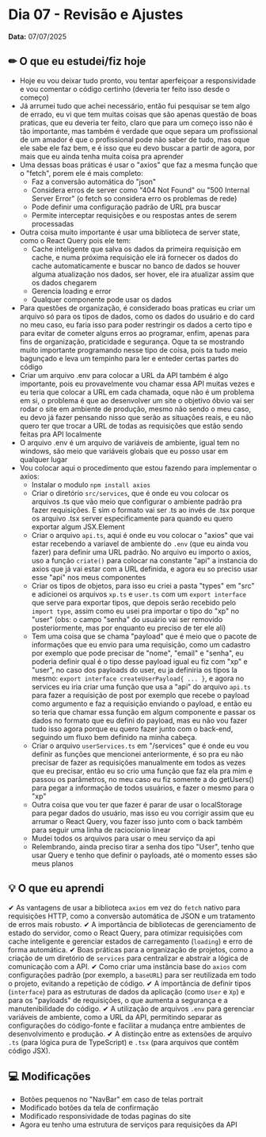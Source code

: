 # Dia 07 - Revisão e Ajustes

**Data:** 07/07/2025
## ✏ O que eu estudei/fiz hoje

- Hoje eu vou deixar tudo pronto, vou tentar aperfeiçoar a responsividade e vou comentar o código certinho (deveria ter feito isso desde o começo)
- Já arrumei tudo que achei necessário, então fui pesquisar se tem algo de errado, eu vi que tem muitas coisas que são apenas questão de boas praticas, que eu deveria ter feito, claro que para um começo isso não é tão importante, mas também é verdade que oque separa um profissional de um amador é que o profissional pode não saber de tudo, mas oque ele sabe ele faz bem, e é isso que eu devo buscar a partir de agora, por mais que eu ainda tenha muita coisa pra aprender
- Uma dessas boas práticas é usar o "axios" que faz a mesma função que o "fetch", porem ele é mais completo:
	- Faz a conversão automática do "json"
	- Considera erros de server como "404 Not Found" ou "500 Internal Server Error" (o fetch so considera erro os problemas de rede)
	- Pode definir uma configuração padrão de URL pra buscar
	- Permite interceptar requisições e ou respostas antes de serem processadas
- Outra coisa muito importante é usar uma biblioteca de server state, como o React Query pois ele tem:
	- Cache inteligente que salva os dados da primeira requisição em cache, e numa próxima requisição ele irá fornecer os dados do cache automaticamente e buscar no banco de dados se houver alguma atualização nos dados, ser hover, ele ira atualizar assim que os dados chegarem
	- Gerencia loading e error
	- Qualquer componente pode usar os dados
- Para questões de organização, é considerado boas praticas eu criar um arquivo só para os tipos de dados, como os dados do usuário e do card no meu caso, eu faria isso para poder restringir os dados a certo tipo e para evitar de cometer alguns erros ao programar, enfim, apenas para fins de organização, praticidade e segurança. Oque ta se mostrando muito importante programando nesse tipo de coisa, pois ta tudo meio bagunçado e leva um tempinho para ler e enteder certas partes do código
- Criar um arquivo .env para colocar a URL da API também é algo importante, pois eu provavelmente vou chamar essa API muitas vezes e eu teria que colocar a URL em cada chamada, oque não é um problema em si, o problema é que ao desenvolver um site o objetivo óbvio vai ser rodar o site em ambiente de produção, mesmo não sendo o meu caso, eu devo já fazer pensando nisso que serão as situações reais, e eu não quero ter que trocar a URL de todas as requisições que estão sendo feitas pra API localmente
- O arquivo .env é um arquivo de variáveis de ambiente, igual tem no windows, são meio que variáveis globais que eu posso usar em qualquer lugar
- Vou colocar aqui o procedimento que estou fazendo para implementar o axios:
	- Instalar o modulo `npm install axios`
	- Criar o diretório `src/services`, que é onde eu vou colocar os arquivos .ts que vão meio que configurar o ambiente padrão pra fazer requisições. E sim o formato vai ser .ts ao invés de .tsx porque os arquivo .tsx server especificamente para quando eu quero exportar algum JSX.Element
	- Criar o arquivo `api.ts`, aqui é onde eu vou colocar o "axios" que vai estar recebendo a variavel de ambiente do `.env` (que eu ainda vou fazer) para definir uma URL padrão. No arquivo eu importo o axios, uso a função `criate()` para colocar na constante "api" a instancia do axios que já vai estar com a URL definida, e agora eu so preciso usar esse "api" nos meus componentes
	- Criar os tipos de objetos, para isso eu criei a pasta "types" em "src" e adicionei os arquivos `xp.ts` e `user.ts`  com um `export interface` que serve para exportar tipos, que depois serão recebido pelo `import type`, assim como eu usei pra importar o tipo do "xp" no "user" (obs: o campo "senha" do usuário vai ser removido posteriormente, mas por enquanto eu preciso de ter ele alí)
	- Tem uma coisa que se chama "payload" que é meio que o pacote de informações que eu envio para uma requisição, como um cadastro por exemplo que pode precisar de "nome", "email" e "senha", eu poderia definir qual é o tipo desse payload igual eu fiz com "xp" e "user", no caso dos payloads do user, eu ja definiria os tipos la mesmo: `export interface createUserPayload{ ... }`, e agora no services eu iria criar uma função que usa a "api" do arquivo `api.ts` para fazer a requisição de post por exemplo que recebe o payload como argumento e faz a requisição enviando o payload, e então eu so teria que chamar essa função em algum componente e passar os dados no formato que eu defini do payload, mas eu não vou fazer tudo isso agora porque eu quero fazer junto com o back-end, seguindo um fluxo bem definido na minha cabeça.
	- Criar o arquivo `userServices.ts` em "/services" que é onde eu vou definir as funções que mencionei anteriormente, é so pra eu não precisar de fazer as requisições manualmente em todos as vezes que eu precisar, então eu so crio uma função que faz ela pra mim e passou os parâmetros, no meu caso eu fiz somente a do getUsers() para pegar a informação de todos usuários, e fazer o mesmo para o "xp"
	- Outra coisa que vou ter que fazer é parar de usar o localStorage para pegar dados do usuário, mas isso eu vou corrigir assim que eu arrumar o React Query, vou fazer isso junto com o back também para seguir uma linha de raciocíonio linear
	- Mudei todos os arquivos para usar o meu serviço da api
	- Relembrando, ainda preciso tirar a senha dos tipo "User", tenho que usar Query e tenho que definir o payloads, até o momento esses são meus planos
## 💡 O que eu aprendi

✔ As vantagens de usar a biblioteca `axios` em vez do `fetch` nativo para requisições HTTP, como a conversão automática de JSON e um tratamento de erros mais robusto. 
✔ A importância de bibliotecas de gerenciamento de estado do servidor, como o React Query, para otimizar requisições com cache inteligente e gerenciar estados de carregamento (`loading`) e erro de forma automática. 
✔ Boas práticas para a organização de projetos, como a criação de um diretório de `services` para centralizar e abstrair a lógica de comunicação com a API. 
✔ Como criar uma instância base do `axios` com configurações padrão (por exemplo, a `baseURL`) para ser reutilizada em todo o projeto, evitando a repetição de código. 
✔ A importância de definir tipos (`interface`) para as estruturas de dados da aplicação (como `User` e `Xp`) e para os "payloads" de requisições, o que aumenta a segurança e a manutenibilidade do código. 
✔ A utilização de arquivos `.env` para gerenciar variáveis de ambiente, como a URL da API, permitindo separar as configurações do código-fonte e facilitar a mudança entre ambientes de desenvolvimento e produção. 
✔ A distinção entre as extensões de arquivo `.ts` (para lógica pura de TypeScript) e `.tsx` (para arquivos que contêm código JSX).
## 💻 Modificações

- Botões pequenos no "NavBar" em caso de telas portrait
- Modificado botões da tela de confirmação
- Modificado responsividade de todas paginas do site
- Agora eu tenho uma estrutura de serviços para requisições da API
